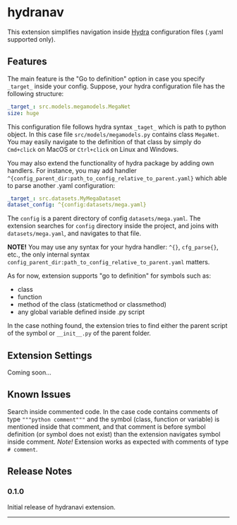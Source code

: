 # hydranav 

This extension simplifies navigation inside [Hydra](https://hydra.cc) configuration files (.yaml supported only). 

## Features

The main feature is the "Go to definition" option in case you specify `_target_` inside your config. Suppose, your hydra configuration file has the following structure:

```yml
_target_: src.models.megamodels.MegaNet 
size: huge
```

This configuration file follows hydra syntax `_taget_` which is path to python object. In this case file `src/models/megamodels.py` contains class `MegaNet`. You may easily navigate to the definition of that class by simply do `Cmd+click` on MacOS or `Ctrl+click` on Linux and Windows. 

You may also extend the functionality of hydra package by adding own handlers. For instance, you may add handler `^{config_parent_dir:path_to_config_relative_to_parent.yaml}` which able to parse another .yaml configuration:

```yml
_target_: src.datasets.MyMegaDataset
dataset_config: ^{config:datasets/mega.yaml}
```

The `config` is a parent directory of config `datasets/mega.yaml`. The extension searches for `config` directory inside the project, and joins with `datasets/mega.yaml`, and navigates to that file. 

**NOTE!** You may use any syntax for your hydra handler: `^{}`, `cfg_parse{}`, etc., the only internal syntax `config_parent_dir:path_to_config_relative_to_parent.yaml` matters.

As for now, extension supports "go to definition" for symbols such as: 
 - class
 - function
 - method of the class (staticmethod or classmethod)
 - any global variable defined inside .py script

In the case nothing found, the extension tries to find either the parent script of the symbol or ```__init__.py``` of the parent folder. 

## Extension Settings

Coming soon...

## Known Issues

Search inside commented code. In the case code contains comments of type ```"""python comment"""``` and the symbol (class, function or variable) is mentioned inside that comment, and that comment is before symbol definition (or symbol does not exist) than the extension navigates symbol inside comment. *Note!* Extension works as expected with comments of type ```# comment```.

## Release Notes

### 0.1.0

Initial release of hydranavi extension. 

---
